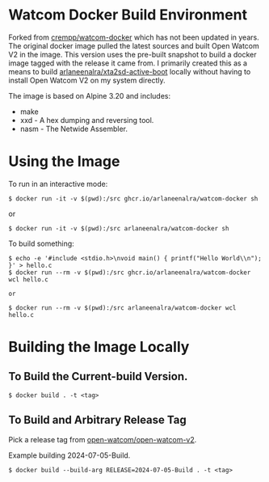 # Watcom Docker Build Environment

Forked from [crempp/watcom-docker](https://github.com/crempp/watcom-docker) which has not been updated in years.
The original docker image pulled the latest sources and built Open Watcom V2 in the image.
This version uses the pre-built snapshot to build a docker image tagged with the release it came from.
I primarily created this as a means to build [arlaneenalra/xta2sd-active-boot](https://github.com/arlaneenalra/xta2sd-active-boot) locally without having to install Open Watcom V2 on my system directly. 

The image is based on Alpine 3.20 and includes:
* make
* xxd - A hex dumping and reversing tool.
* nasm - The Netwide Assembler.

# Using the Image

To run in an interactive mode:
```
$ docker run -it -v $(pwd):/src ghcr.io/arlaneenalra/watcom-docker sh 
```

or

```
$ docker run -it -v $(pwd):/src arlaneenalra/watcom-docker sh 
```

To build something:
```
$ echo -e '#include <stdio.h>\nvoid main() { printf("Hello World\\n"); }' > hello.c
$ docker run --rm -v $(pwd):/src ghcr.io/arlaneenalra/watcom-docker wcl hello.c 

or 

$ docker run --rm -v $(pwd):/src arlaneenalra/watcom-docker wcl hello.c 
```

# Building the Image Locally

## To Build the Current-build Version.
```
$ docker build . -t <tag> 
```

## To Build and Arbitrary Release Tag
Pick a release tag from [open-watcom/open-watcom-v2](https://github.com/open-watcom/open-watcom-v2/tags).

Example building 2024-07-05-Build.
```
$ docker build --build-arg RELEASE=2024-07-05-Build . -t <tag> 
```


